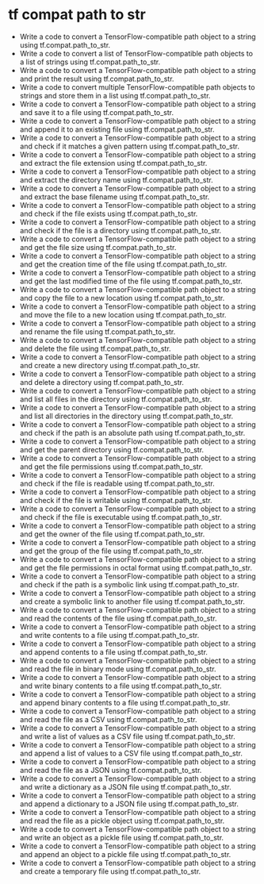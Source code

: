 # tf compat path to str

- Write a code to convert a TensorFlow-compatible path object to a string using tf.compat.path_to_str.
- Write a code to convert a list of TensorFlow-compatible path objects to a list of strings using tf.compat.path_to_str.
- Write a code to convert a TensorFlow-compatible path object to a string and print the result using tf.compat.path_to_str.
- Write a code to convert multiple TensorFlow-compatible path objects to strings and store them in a list using tf.compat.path_to_str.
- Write a code to convert a TensorFlow-compatible path object to a string and save it to a file using tf.compat.path_to_str.
- Write a code to convert a TensorFlow-compatible path object to a string and append it to an existing file using tf.compat.path_to_str.
- Write a code to convert a TensorFlow-compatible path object to a string and check if it matches a given pattern using tf.compat.path_to_str.
- Write a code to convert a TensorFlow-compatible path object to a string and extract the file extension using tf.compat.path_to_str.
- Write a code to convert a TensorFlow-compatible path object to a string and extract the directory name using tf.compat.path_to_str.
- Write a code to convert a TensorFlow-compatible path object to a string and extract the base filename using tf.compat.path_to_str.
- Write a code to convert a TensorFlow-compatible path object to a string and check if the file exists using tf.compat.path_to_str.
- Write a code to convert a TensorFlow-compatible path object to a string and check if the file is a directory using tf.compat.path_to_str.
- Write a code to convert a TensorFlow-compatible path object to a string and get the file size using tf.compat.path_to_str.
- Write a code to convert a TensorFlow-compatible path object to a string and get the creation time of the file using tf.compat.path_to_str.
- Write a code to convert a TensorFlow-compatible path object to a string and get the last modified time of the file using tf.compat.path_to_str.
- Write a code to convert a TensorFlow-compatible path object to a string and copy the file to a new location using tf.compat.path_to_str.
- Write a code to convert a TensorFlow-compatible path object to a string and move the file to a new location using tf.compat.path_to_str.
- Write a code to convert a TensorFlow-compatible path object to a string and rename the file using tf.compat.path_to_str.
- Write a code to convert a TensorFlow-compatible path object to a string and delete the file using tf.compat.path_to_str.
- Write a code to convert a TensorFlow-compatible path object to a string and create a new directory using tf.compat.path_to_str.
- Write a code to convert a TensorFlow-compatible path object to a string and delete a directory using tf.compat.path_to_str.
- Write a code to convert a TensorFlow-compatible path object to a string and list all files in the directory using tf.compat.path_to_str.
- Write a code to convert a TensorFlow-compatible path object to a string and list all directories in the directory using tf.compat.path_to_str.
- Write a code to convert a TensorFlow-compatible path object to a string and check if the path is an absolute path using tf.compat.path_to_str.
- Write a code to convert a TensorFlow-compatible path object to a string and get the parent directory using tf.compat.path_to_str.
- Write a code to convert a TensorFlow-compatible path object to a string and get the file permissions using tf.compat.path_to_str.
- Write a code to convert a TensorFlow-compatible path object to a string and check if the file is readable using tf.compat.path_to_str.
- Write a code to convert a TensorFlow-compatible path object to a string and check if the file is writable using tf.compat.path_to_str.
- Write a code to convert a TensorFlow-compatible path object to a string and check if the file is executable using tf.compat.path_to_str.
- Write a code to convert a TensorFlow-compatible path object to a string and get the owner of the file using tf.compat.path_to_str.
- Write a code to convert a TensorFlow-compatible path object to a string and get the group of the file using tf.compat.path_to_str.
- Write a code to convert a TensorFlow-compatible path object to a string and get the file permissions in octal format using tf.compat.path_to_str.
- Write a code to convert a TensorFlow-compatible path object to a string and check if the path is a symbolic link using tf.compat.path_to_str.
- Write a code to convert a TensorFlow-compatible path object to a string and create a symbolic link to another file using tf.compat.path_to_str.
- Write a code to convert a TensorFlow-compatible path object to a string and read the contents of the file using tf.compat.path_to_str.
- Write a code to convert a TensorFlow-compatible path object to a string and write contents to a file using tf.compat.path_to_str.
- Write a code to convert a TensorFlow-compatible path object to a string and append contents to a file using tf.compat.path_to_str.
- Write a code to convert a TensorFlow-compatible path object to a string and read the file in binary mode using tf.compat.path_to_str.
- Write a code to convert a TensorFlow-compatible path object to a string and write binary contents to a file using tf.compat.path_to_str.
- Write a code to convert a TensorFlow-compatible path object to a string and append binary contents to a file using tf.compat.path_to_str.
- Write a code to convert a TensorFlow-compatible path object to a string and read the file as a CSV using tf.compat.path_to_str.
- Write a code to convert a TensorFlow-compatible path object to a string and write a list of values as a CSV file using tf.compat.path_to_str.
- Write a code to convert a TensorFlow-compatible path object to a string and append a list of values to a CSV file using tf.compat.path_to_str.
- Write a code to convert a TensorFlow-compatible path object to a string and read the file as a JSON using tf.compat.path_to_str.
- Write a code to convert a TensorFlow-compatible path object to a string and write a dictionary as a JSON file using tf.compat.path_to_str.
- Write a code to convert a TensorFlow-compatible path object to a string and append a dictionary to a JSON file using tf.compat.path_to_str.
- Write a code to convert a TensorFlow-compatible path object to a string and read the file as a pickle object using tf.compat.path_to_str.
- Write a code to convert a TensorFlow-compatible path object to a string and write an object as a pickle file using tf.compat.path_to_str.
- Write a code to convert a TensorFlow-compatible path object to a string and append an object to a pickle file using tf.compat.path_to_str.
- Write a code to convert a TensorFlow-compatible path object to a string and create a temporary file using tf.compat.path_to_str.